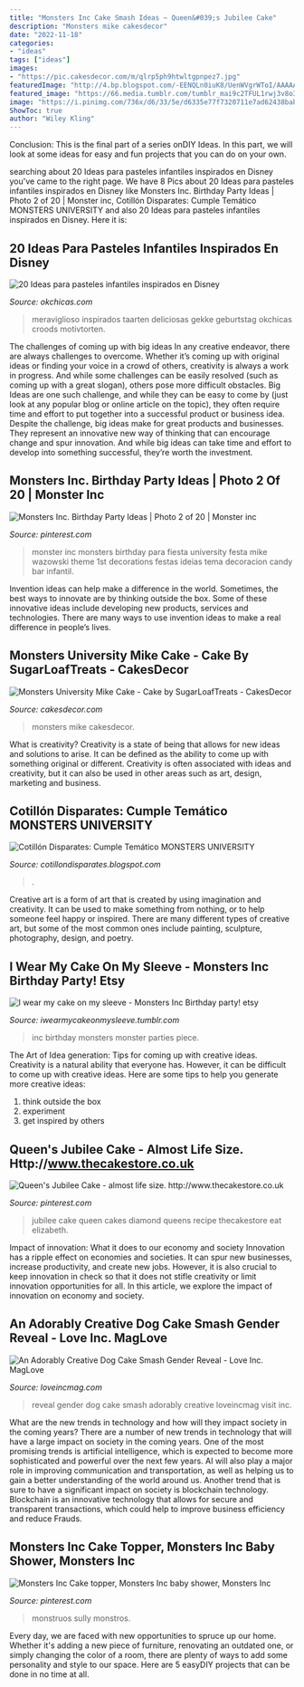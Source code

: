 ```yaml
---
title: "Monsters Inc Cake Smash Ideas ~ Queen&#039;s Jubilee Cake"
description: "Monsters mike cakesdecor"
date: "2022-11-18"
categories:
- "ideas"
tags: ["ideas"]
images:
- "https://pic.cakesdecor.com/m/qlrp5ph9htwltgpnpez7.jpg"
featuredImage: "http://4.bp.blogspot.com/-EENQLn0iuK8/UenWVgrWToI/AAAAAAAAAL4/qWlZlaWziAQ/s1600/monster1.jpg"
featured_image: "https://66.media.tumblr.com/tumblr_mai9c2TFUL1rwj3v8o3_1280.jpg"
image: "https://i.pinimg.com/736x/d6/33/5e/d6335e77f7320711e7ad62438babee69.jpg"
ShowToc: true
author: "Wiley Kling"
---
```



Conclusion:
This is the final part of a series onDIY Ideas. In this part, we will look at some ideas for easy and fun projects that you can do on your own.

	

		
searching about 20 Ideas para pasteles infantiles inspirados en Disney you've came to the right page. We have 8 Pics about 20 Ideas para pasteles infantiles inspirados en Disney like Monsters Inc. Birthday Party Ideas | Photo 2 of 20 | Monster inc, Cotillón Disparates: Cumple Temático MONSTERS UNIVERSITY and also 20 Ideas para pasteles infantiles inspirados en Disney. Here it is:
		
    
## 20 Ideas Para Pasteles Infantiles Inspirados En Disney

<img loading=lazy src="https://www.okchicas.com/wp-content/uploads/2015/12/20-deliciosas-ideas-de-pasteles-de-Disney-7-2.jpg" onerror="this.onerror=null;this.src='https://tse3.mm.bing.net/th?id=OIP.wWod8-1a4S1jF64e3ZkUvQHaM0&amp;pid=15.1';" alt="20 Ideas para pasteles infantiles inspirados en Disney">

_Source: okchicas.com_

>meraviglioso inspirados taarten deliciosas gekke geburtstag okchicas croods motivtorten. 

	

The challenges of coming up with big ideas
In any creative endeavor, there are always challenges to overcome. Whether it’s coming up with original ideas or finding your voice in a crowd of others, creativity is always a work in progress. And while some challenges can be easily resolved (such as coming up with a great slogan), others pose more difficult obstacles. Big Ideas are one such challenge, and while they can be easy to come by (just look at any popular blog or online article on the topic), they often require time and effort to put together into a successful product or business idea.
Despite the challenge, big ideas make for great products and businesses. They represent an innovative new way of thinking that can encourage change and spur innovation. And while big ideas can take time and effort to develop into something successful, they’re worth the investment.

    
## Monsters Inc. Birthday Party Ideas | Photo 2 Of 20 | Monster Inc

<img loading=lazy src="https://i.pinimg.com/originals/a7/30/1f/a7301f961516e060f59a544d80cce6a3.jpg" onerror="this.onerror=null;this.src='https://tse1.mm.bing.net/th?id=OIP.R3jw0fy8G4CjBquk2sRthAHaJ0&amp;pid=15.1';" alt="Monsters Inc. Birthday Party Ideas | Photo 2 of 20 | Monster inc">

_Source: pinterest.com_

>monster inc monsters birthday para fiesta university festa mike wazowski theme 1st decorations festas ideias tema decoracion candy bar infantil. 

	

Invention ideas can help make a difference in the world. Sometimes, the best ways to innovate are by thinking outside the box. Some of these innovative ideas include developing new products, services and technologies. There are many ways to use invention ideas to make a real difference in people’s lives.

    
## Monsters University Mike Cake - Cake By SugarLoafTreats - CakesDecor

<img loading=lazy src="https://pic.cakesdecor.com/m/qlrp5ph9htwltgpnpez7.jpg" onerror="this.onerror=null;this.src='https://tse2.mm.bing.net/th?id=OIP.kyTVSk3p_3PgGhBCNZGI5QHaJ3&amp;pid=15.1';" alt="Monsters University Mike Cake - Cake by SugarLoafTreats - CakesDecor">

_Source: cakesdecor.com_

>monsters mike cakesdecor. 

	

What is creativity?
Creativity is a state of being that allows for new ideas and solutions to arise. It can be defined as the ability to come up with something original or different. Creativity is often associated with ideas and creativity, but it can also be used in other areas such as art, design, marketing and business.

    
## Cotillón Disparates: Cumple Temático MONSTERS UNIVERSITY

<img loading=lazy src="http://4.bp.blogspot.com/-EENQLn0iuK8/UenWVgrWToI/AAAAAAAAAL4/qWlZlaWziAQ/s1600/monster1.jpg" onerror="this.onerror=null;this.src='https://tse3.mm.bing.net/th?id=OIP.TqPu57Cz9OWi72EkIGIs6QHaEt&amp;pid=15.1';" alt="Cotillón Disparates: Cumple Temático MONSTERS UNIVERSITY">

_Source: cotillondisparates.blogspot.com_

>. 

	

Creative art is a form of art that is created by using imagination and creativity. It can be used to make something from nothing, or to help someone feel happy or inspired. There are many different types of creative art, but some of the most common ones include painting, sculpture, photography, design, and poetry.

    
## I Wear My Cake On My Sleeve - Monsters Inc Birthday Party! Etsy

<img loading=lazy src="https://66.media.tumblr.com/tumblr_mai9c2TFUL1rwj3v8o3_1280.jpg" onerror="this.onerror=null;this.src='https://tse4.mm.bing.net/th?id=OIP.uLGSjj0pK1PxsgJUNpa2HQHaFW&amp;pid=15.1';" alt="I wear my cake on my sleeve - Monsters Inc Birthday party! etsy">

_Source: iwearmycakeonmysleeve.tumblr.com_

>inc birthday monsters monster parties piece. 

	

The Art of Idea generation: Tips for coming up with creative ideas.
Creativity is a natural ability that everyone has. However, it can be difficult to come up with creative ideas. Here are some tips to help you generate more creative ideas: 
1. think outside the box 
2. experiment 
3. get inspired by others 

    
## Queen&#039;s Jubilee Cake - Almost Life Size. Http://www.thecakestore.co.uk

<img loading=lazy src="https://i.pinimg.com/originals/6f/5f/d9/6f5fd94ccc977e2f97a0b3d5d9e9afee.jpg" onerror="this.onerror=null;this.src='https://tse4.mm.bing.net/th?id=OIP.Ymna-e4CMx0gXBqMg8JR2wHaLI&amp;pid=15.1';" alt="Queen&#039;s Jubilee Cake - almost life size. http://www.thecakestore.co.uk">

_Source: pinterest.com_

>jubilee cake queen cakes diamond queens recipe thecakestore eat elizabeth. 

	

Impact of innovation: What it does to our economy and society
Innovation has a ripple effect on economies and societies. It can spur new businesses, increase productivity, and create new jobs. However, it is also crucial to keep innovation in check so that it does not stifle creativity or limit innovation opportunities for all. In this article, we explore the impact of innovation on economy and society.

    
## An Adorably Creative Dog Cake Smash Gender Reveal - Love Inc. MagLove

<img loading=lazy src="https://loveincmag.com/wp-content/uploads/2016/12/dog-cake-smash-gender-reveal-3.jpg" onerror="this.onerror=null;this.src='https://tse4.mm.bing.net/th?id=OIP.eLg-3D0NDQtW4gBQzHiBYwHaKK&amp;pid=15.1';" alt="An Adorably Creative Dog Cake Smash Gender Reveal - Love Inc. MagLove">

_Source: loveincmag.com_

>reveal gender dog cake smash adorably creative loveincmag visit inc. 

	

What are the new trends in technology and how will they impact society in the coming years?
There are a number of new trends in technology that will have a large impact on society in the coming years. One of the most promising trends is artificial intelligence, which is expected to become more sophisticated and powerful over the next few years. AI will also play a major role in improving communication and transportation, as well as helping us to gain a better understanding of the world around us. Another trend that is sure to have a significant impact on society is blockchain technology. Blockchain is an innovative technology that allows for secure and transparent transactions, which could help to improve business efficiency and reduce Frauds.

    
## Monsters Inc Cake Topper, Monsters Inc Baby Shower, Monsters Inc

<img loading=lazy src="https://i.pinimg.com/736x/d6/33/5e/d6335e77f7320711e7ad62438babee69.jpg" onerror="this.onerror=null;this.src='https://tse2.mm.bing.net/th?id=OIP.y-Mps_sxXhVfEVCMGYTm5QHaKU&amp;pid=15.1';" alt="Monsters Inc Cake topper, Monsters Inc baby shower, Monsters Inc">

_Source: pinterest.com_

>monstruos sully monstros. 

	

Every day, we are faced with new opportunities to spruce up our home. Whether it's adding a new piece of furniture, renovating an outdated one, or simply changing the color of a room, there are plenty of ways to add some personality and style to our space. Here are 5 easyDIY projects that can be done in no time at all.

